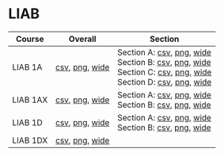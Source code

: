 # LIAB

| Course | Overall | Section |
| ------ | ------- | ------- |
| LIAB 1A | [csv](https://github.com/UCSD-Historical-Enrollment-Data/2022Fall/blob/main/overall/LIAB%201A.csv), [png](https://raw.githubusercontent.com/UCSD-Historical-Enrollment-Data/2022Fall/main/plot_overall/LIAB%201A.png), [wide](https://raw.githubusercontent.com/UCSD-Historical-Enrollment-Data/2022Fall/main/plot_overall_wide/LIAB%201A.png) | Section A: [csv](https://github.com/UCSD-Historical-Enrollment-Data/2022Fall/blob/main/section/LIAB%201A_A.csv), [png](https://raw.githubusercontent.com/UCSD-Historical-Enrollment-Data/2022Fall/main/plot_section/LIAB%201A_A.png), [wide](https://raw.githubusercontent.com/UCSD-Historical-Enrollment-Data/2022Fall/main/plot_section_wide/LIAB%201A_A.png)<br>Section B: [csv](https://github.com/UCSD-Historical-Enrollment-Data/2022Fall/blob/main/section/LIAB%201A_B.csv), [png](https://raw.githubusercontent.com/UCSD-Historical-Enrollment-Data/2022Fall/main/plot_section/LIAB%201A_B.png), [wide](https://raw.githubusercontent.com/UCSD-Historical-Enrollment-Data/2022Fall/main/plot_section_wide/LIAB%201A_B.png)<br>Section C: [csv](https://github.com/UCSD-Historical-Enrollment-Data/2022Fall/blob/main/section/LIAB%201A_C.csv), [png](https://raw.githubusercontent.com/UCSD-Historical-Enrollment-Data/2022Fall/main/plot_section/LIAB%201A_C.png), [wide](https://raw.githubusercontent.com/UCSD-Historical-Enrollment-Data/2022Fall/main/plot_section_wide/LIAB%201A_C.png)<br>Section D: [csv](https://github.com/UCSD-Historical-Enrollment-Data/2022Fall/blob/main/section/LIAB%201A_D.csv), [png](https://raw.githubusercontent.com/UCSD-Historical-Enrollment-Data/2022Fall/main/plot_section/LIAB%201A_D.png), [wide](https://raw.githubusercontent.com/UCSD-Historical-Enrollment-Data/2022Fall/main/plot_section_wide/LIAB%201A_D.png) |
| LIAB 1AX | [csv](https://github.com/UCSD-Historical-Enrollment-Data/2022Fall/blob/main/overall/LIAB%201AX.csv), [png](https://raw.githubusercontent.com/UCSD-Historical-Enrollment-Data/2022Fall/main/plot_overall/LIAB%201AX.png), [wide](https://raw.githubusercontent.com/UCSD-Historical-Enrollment-Data/2022Fall/main/plot_overall_wide/LIAB%201AX.png) | Section A: [csv](https://github.com/UCSD-Historical-Enrollment-Data/2022Fall/blob/main/section/LIAB%201AX_A.csv), [png](https://raw.githubusercontent.com/UCSD-Historical-Enrollment-Data/2022Fall/main/plot_section/LIAB%201AX_A.png), [wide](https://raw.githubusercontent.com/UCSD-Historical-Enrollment-Data/2022Fall/main/plot_section_wide/LIAB%201AX_A.png)<br>Section B: [csv](https://github.com/UCSD-Historical-Enrollment-Data/2022Fall/blob/main/section/LIAB%201AX_B.csv), [png](https://raw.githubusercontent.com/UCSD-Historical-Enrollment-Data/2022Fall/main/plot_section/LIAB%201AX_B.png), [wide](https://raw.githubusercontent.com/UCSD-Historical-Enrollment-Data/2022Fall/main/plot_section_wide/LIAB%201AX_B.png) |
| LIAB 1D | [csv](https://github.com/UCSD-Historical-Enrollment-Data/2022Fall/blob/main/overall/LIAB%201D.csv), [png](https://raw.githubusercontent.com/UCSD-Historical-Enrollment-Data/2022Fall/main/plot_overall/LIAB%201D.png), [wide](https://raw.githubusercontent.com/UCSD-Historical-Enrollment-Data/2022Fall/main/plot_overall_wide/LIAB%201D.png) | Section A: [csv](https://github.com/UCSD-Historical-Enrollment-Data/2022Fall/blob/main/section/LIAB%201D_A.csv), [png](https://raw.githubusercontent.com/UCSD-Historical-Enrollment-Data/2022Fall/main/plot_section/LIAB%201D_A.png), [wide](https://raw.githubusercontent.com/UCSD-Historical-Enrollment-Data/2022Fall/main/plot_section_wide/LIAB%201D_A.png)<br>Section B: [csv](https://github.com/UCSD-Historical-Enrollment-Data/2022Fall/blob/main/section/LIAB%201D_B.csv), [png](https://raw.githubusercontent.com/UCSD-Historical-Enrollment-Data/2022Fall/main/plot_section/LIAB%201D_B.png), [wide](https://raw.githubusercontent.com/UCSD-Historical-Enrollment-Data/2022Fall/main/plot_section_wide/LIAB%201D_B.png) |
| LIAB 1DX | [csv](https://github.com/UCSD-Historical-Enrollment-Data/2022Fall/blob/main/overall/LIAB%201DX.csv), [png](https://raw.githubusercontent.com/UCSD-Historical-Enrollment-Data/2022Fall/main/plot_overall/LIAB%201DX.png), [wide](https://raw.githubusercontent.com/UCSD-Historical-Enrollment-Data/2022Fall/main/plot_overall_wide/LIAB%201DX.png) |  |
